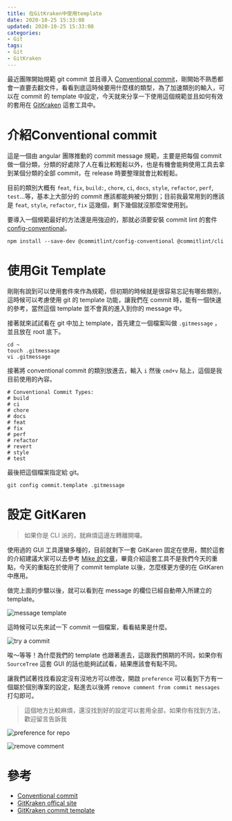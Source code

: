 ```yaml
---
title: 在GitKraken中使用template
date: 2020-10-25 15:33:08
updated: 2020-10-25 15:33:08
categories:
- Git
tags:
- Git
- GitKraken
---
```


最近團隊開始規範 git commit 並且導入 [Conventional commit](https://www.conventionalcommits.org/en/v1.0.0/)，剛開始不熟悉都會一直要去翻文件，看看到底這時候要用什麼樣的類型，為了加速類別的輸入，可以在 commit 的 template 中設定，今天就來分享一下使用這個規範並且如何有效的套用在 [GitKraken](https://www.gitkraken.com/) 這套工具中。

<!-- more -->

# 介紹Conventional commit

這是一個由 angular 團隊推動的 commit message 規範，主要是把每個 commit 做一個分類，分類的好處除了人在看比較輕鬆以外，也是有機會能夠使用工具去拿到某個分類的全部 commit，在 release 時要整理就會比較輕鬆。

目前的類別大概有 `feat`, `fix`, `build:`, `chore`, `ci`, `docs`, `style`, `refactor`, `perf`, `test`...等，基本上大部分的 commit 應該都能夠被分類到；目前我最常用到的應該是 `feat`, `style`, `refactor`, `fix` 這幾個，剩下幾個就沒那麼常使用到。

要導入一個規範最好的方法還是用強迫的，那就必須要安裝 commit lint 的套件 [config-conventional](https://github.com/conventional-changelog/commitlint/tree/master/%40commitlint/config-conventional)。

```shell
npm install --save-dev @commitlint/config-conventional @commitlint/cli
```

# 使用Git Template

剛剛有說到可以使用套件來作為規範，但初期的時候就是很容易忘記有哪些類別，這時候可以考慮使用 git 的 template 功能，讓我們在 commit 時，能有一個快速的參考，當然這個 template 並不會真的進入到你的 message 中。

接著就來試試看在 git 中加上 template，首先建立一個檔案叫做 `.gitmessage` ，並且放在 root 底下。

```shell
cd ~
touch .gitmessage
vi .gitmessage
```

接著將 conventional commit 的類別放進去，輸入 `i` 然後 `cmd+v` 貼上，這個是我目前使用的內容。

```
# Conventional Commit Types:
# build
# ci
# chore
# docs
# feat
# fix
# perf
# refactor
# revert
# style
# test
```

最後把這個檔案指定給 git。

```shell
git config commit.template .gitmessage
```

# 設定 GitKaren

> 如果你是 CLI 派的，就麻煩這邊左轉離開囉。

使用過的 GUI 工具還蠻多種的，目前就剩下一套 GitKaren 固定在使用，關於這套的介紹建議大家可以去參考 [Mike 的文章](https://wellwind.idv.tw/blog/2018/04/03/git-using-gitkraken-1-basic/)，畢竟介紹這套工具不是我們今天的重點，今天的重點在於使用了 commit template 以後，怎麼樣更方便的在 GitKaren 中應用。

做完上面的步驟以後，就可以看到在 message 的欄位已經自動帶入所建立的 template。

![message template](message_template.png)

這時候可以先來試一下 commit 一個檔案，看看結果是什麼。

![try a commit](try_a_commit.png)

唉～等等！為什麼我們的 template 也跟著進去，這跟我們預期的不同，如果你有 `SourceTree` 這套 GUI 的話也能夠試試看，結果應該會有點不同。

讓我們試著找找看設定沒有沒地方可以修改，開啟 `preference` 可以看到下方有一個屬於個別專案的設定，點進去以後將 `remove comment from commit messages` 打勾即可。

> 這個地方比較麻煩，還沒找到好的設定可以套用全部，如果你有找到方法，歡迎留言告訴我

![preference for repo](preference_for_repo.png)

![remove comment](remove_comment.png)

# 參考

* [Conventional commit](https://www.conventionalcommits.org/en/v1.0.0/)
* [GitKraken offical site](https://www.gitkraken.com/)
* [GitKraken commit template](https://support.gitkraken.com/working-with-commits/commits/#commit-templates)

